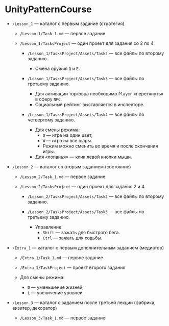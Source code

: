 # UnityPatternCourse

- `/Lesson_1` — каталог с первым задание (стратегия)

  - `/Lesson_1/Task_1.md` — первое задание

  - `/Lesson_1/TasksProject` — один проект для задания со 2 по 4.

     - `/Lesson_1/TasksProject/Assets/Task2` — все файлы по второму заданию.
       - Смена оружия `Q` и `E`.

     - `/Lesson_1/TasksProject/Assets/Task3` — все файлы по третьему заданию.
       - Для активации торговца необходимо `Player` «перетянуть» в сферу `NPC`.
       - Социальный рейтинг выставляется в инспекторе.

     - `/Lesson_1/TasksProject/Assets/Task4` — все файлы по четвертому заданию.
       - Для смены режима:
         - `Q` — игра на один цвет, 
         - `W` — игра на все шары.
         - Режим можно сменить во время и после окончания игры.
       - Для «лопанья» — клик левой кнопки мыши.

- `/Lesson_2` — каталог со вторым заданием (состояние)

  - `/Lesson_2/Task_1.md` — первое задание

  - `/Lesson_2/TasksProject` — один проект для задания 2 и 4.

     - `/Lesson_2/TasksProject/Assets/Task2` — все файлы по второму заданию.
   
     - `/Lesson_2/TasksProject/Assets/Task3` — все файлы по третьему заданию.
       - Управление:
         - `Shift` — зажать для быстрого бега. 
         - `Ctrl` — зажать для ходьбы.

- `/Extra_1` — каталог с первым дополнительным заданием (медиатор)

  - `/Extra_1/Task_1.md` — первое задание

  - `/Extra_1/TaskProject` — проект второго задания

  - Для смены режима:

    - `D` — уменьшение жизней, 
    - `L` — увеличение уровней.

- `/Lesson_3` — каталог с заданием после третьей лекции (фабрика, визитер, декоратор)

  - `/Lesson_3/Task_1.md` — первое задание
